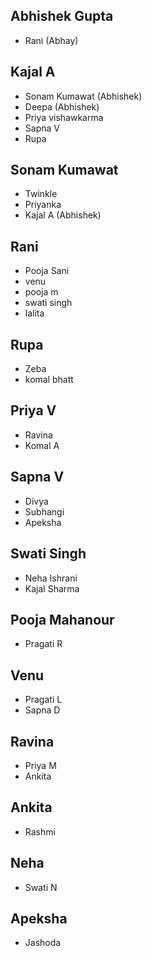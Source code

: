 ## Abhishek Gupta
- Rani (Abhay)


## Kajal A
- Sonam Kumawat (Abhishek)
- Deepa (Abhishek)
- Priya vishawkarma
- Sapna V
- Rupa



## Sonam Kumawat
- Twinkle
- Priyanka
- Kajal A (Abhishek)


## Rani
- Pooja Sani
- venu 
- pooja m
- swati singh
- lalita 



## Rupa
- Zeba
- komal bhatt



## Priya V
- Ravina
- Komal A


## Sapna V
- Divya
- Subhangi
- Apeksha



 
## Swati Singh
- Neha Ishrani
- Kajal Sharma 


## Pooja Mahanour
- Pragati R



## Venu
- Pragati L
- Sapna D



## Ravina
- Priya M
- Ankita



## Ankita 
- Rashmi 


## Neha
- Swati N


## Apeksha
- Jashoda
